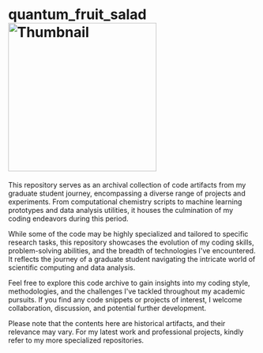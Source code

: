 # quantum_fruit_salad <img src="https://ih1.redbubble.net/image.3047863206.6446/raf,750x1000,075,t,101010:01c5ca27c6.jpg" alt="Thumbnail" width="300" height="300">
</a>

This repository serves as an archival collection of code artifacts from my graduate student journey, encompassing a diverse range of projects and experiments. From computational chemistry scripts to machine learning prototypes and data analysis utilities, it houses the culmination of my coding endeavors during this period.

While some of the code may be highly specialized and tailored to specific research tasks, this repository showcases the evolution of my coding skills, problem-solving abilities, and the breadth of technologies I've encountered. It reflects the journey of a graduate student navigating the intricate world of scientific computing and data analysis.

Feel free to explore this code archive to gain insights into my coding style, methodologies, and the challenges I've tackled throughout my academic pursuits. If you find any code snippets or projects of interest, I welcome collaboration, discussion, and potential further development.

Please note that the contents here are historical artifacts, and their relevance may vary. For my latest work and professional projects, kindly refer to my more specialized repositories.

